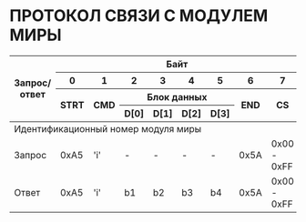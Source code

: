 # ПРОТОКОЛ СВЯЗИ С МОДУЛЕМ МИРЫ
<table class="tg">
<thead>
  <tr>
    <th class="tg-c3ow" rowspan="4">Запрос/ответ</th>
    <th class="tg-c3ow" colspan="8">Байт</th>
  </tr>
  <tr>
    <th class="tg-c3ow">0</th>
    <th class="tg-c3ow">1</th>
    <th class="tg-c3ow">2</th>
    <th class="tg-c3ow">3</th>
    <th class="tg-c3ow">4</th>
    <th class="tg-c3ow">5</th>
    <th class="tg-c3ow">6</th>
    <th class="tg-c3ow">7</th>
  </tr>
  <tr>
    <th class="tg-0pky" rowspan="2">STRT</th>
    <th class="tg-0pky" rowspan="2">CMD</th>
    <th class="tg-c3ow" colspan="4">Блок данных</th>
    <th class="tg-0pky" rowspan="2">END</th>
    <th class="tg-c3ow" rowspan="2">CS</th>
  </tr>
  <tr>
    <th class="tg-0pky">D[0]</th>
    <th class="tg-0pky">D[1]</th>
    <th class="tg-0pky">D[2]</th>
    <th class="tg-0pky">D[3]</th>
  </tr>
</thead>
<tbody>
  <tr>
    <td class="tg-c3ow" colspan="9">Идентификационный номер модуля миры</td>
  </tr>
  <tr>
    <td class="tg-c3ow">Запрос</td>
    <td class="tg-c3ow">0xA5</td>
    <td class="tg-c3ow">'i'</td>
    <td class="tg-c3ow">-</td>
    <td class="tg-c3ow">-</td>
    <td class="tg-c3ow">-</td>
    <td class="tg-c3ow">-</td>
    <td class="tg-c3ow">0x5A</td>
    <td class="tg-c3ow">0x00 - 0xFF</td>
  </tr>
  <tr>
    <td class="tg-c3ow">Ответ</td>
    <td class="tg-c3ow">0xA5</td>
    <td class="tg-c3ow">'i'</td>
    <td class="tg-c3ow">b1</td>
    <td class="tg-c3ow">b2</td>
    <td class="tg-c3ow">b3</td>
    <td class="tg-c3ow">b4</td>
    <td class="tg-c3ow">0x5A</td>
    <td class="tg-c3ow">0x00 - 0xFF</td>
  </tr>
</tbody>
</table>
